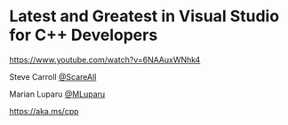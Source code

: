 # Latest and Greatest in Visual Studio for C++ Developers
https://www.youtube.com/watch?v=6NAAuxWNhk4

Steve Carroll [@ScareAll](https://twitter.com/scareall)

Marian Luparu [@MLuparu](https://twitter.com/mluparu)

https://aka.ms/cpp
